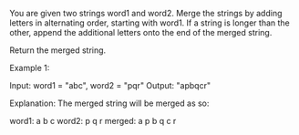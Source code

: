 You are given two strings word1 and word2. Merge the strings by adding letters in alternating order, starting with word1. If a string is longer than the other, append the additional letters onto the end of the merged string.

Return the merged string.

 

Example 1:

Input: word1 = "abc", word2 = "pqr"
Output: "apbqcr"

Explanation: The merged string will be merged as so:

word1:  a   b   c
word2:    p   q   r
merged: a p b q c r
